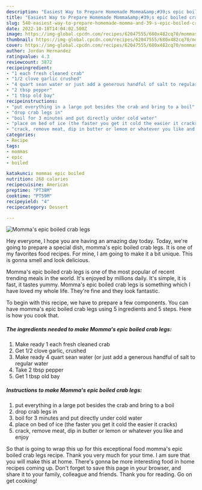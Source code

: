 ```yaml
---
description: "Easiest Way to Prepare Homemade Momma&amp;#39;s epic boiled crab legs"
title: "Easiest Way to Prepare Homemade Momma&amp;#39;s epic boiled crab legs"
slug: 540-easiest-way-to-prepare-homemade-momma-and-39-s-epic-boiled-crab-legs
date: 2022-10-18T14:04:02.500Z
image: https://img-global.cpcdn.com/recipes/62047555/680x482cq70/mommas-epic-boiled-crab-legs-recipe-main-photo.jpg
thumbnail: https://img-global.cpcdn.com/recipes/62047555/680x482cq70/mommas-epic-boiled-crab-legs-recipe-main-photo.jpg
cover: https://img-global.cpcdn.com/recipes/62047555/680x482cq70/mommas-epic-boiled-crab-legs-recipe-main-photo.jpg
author: Jordan Hernandez
ratingvalue: 4.3
reviewcount: 3872
recipeingredient:
- "1 each fresh cleaned crab"
- "1/2 clove garlic crushed"
- "4 quart sean water or just add a generous handful of salt to regular water"
- "2 tbsp pepper"
- "1 tbsp old bay"
recipeinstructions:
- "put everything in a large pot besides the crab and bring to a boil"
- "drop crab legs in"
- "boil for 3 minutes and put directly under cold water"
- "place on bed of ice (the faster you get it cold the easier it cracks)"
- "crack, remove meat, dip in butter or lemon or whatever you like and enjoy"
categories:
- Recipe
tags:
- mommas
- epic
- boiled

katakunci: mommas epic boiled 
nutrition: 268 calories
recipecuisine: American
preptime: "PT38M"
cooktime: "PT59M"
recipeyield: "4"
recipecategory: Dessert

---
```



![Momma&#39;s epic boiled crab legs](https://img-global.cpcdn.com/recipes/62047555/680x482cq70/mommas-epic-boiled-crab-legs-recipe-main-photo.jpg)

Hey everyone, I hope you are having an amazing day today. Today, we're going to prepare a special dish, momma&#39;s epic boiled crab legs. It is one of my favorites food recipes. For mine, I am going to make it a bit unique. This is gonna smell and look delicious.



Momma&#39;s epic boiled crab legs is one of the most popular of recent trending meals in the world. It's enjoyed by millions daily. It's simple, it is fast, it tastes yummy. Momma&#39;s epic boiled crab legs is something which I have loved my whole life. They're fine and they look fantastic.


To begin with this recipe, we have to prepare a few components. You can have momma&#39;s epic boiled crab legs using 5 ingredients and 5 steps. Here is how you cook that.

<!--inarticleads1-->

##### The ingredients needed to make Momma&#39;s epic boiled crab legs:

1. Make ready 1 each fresh cleaned crab
1. Get 1/2 clove garlic, crushed
1. Make ready 4 quart sean water (or just add a generous handful of salt to regular water
1. Take 2 tbsp pepper
1. Get 1 tbsp old bay




<!--inarticleads2-->

##### Instructions to make Momma&#39;s epic boiled crab legs:

1. put everything in a large pot besides the crab and bring to a boil
1. drop crab legs in
1. boil for 3 minutes and put directly under cold water
1. place on bed of ice (the faster you get it cold the easier it cracks)
1. crack, remove meat, dip in butter or lemon or whatever you like and enjoy




So that is going to wrap this up for this exceptional food momma&#39;s epic boiled crab legs recipe. Thank you very much for your time. I am sure that you will make this at home. There's gonna be more interesting food in home recipes coming up. Don't forget to save this page in your browser, and share it to your family, colleague and friends. Thank you for reading. Go on get cooking!
